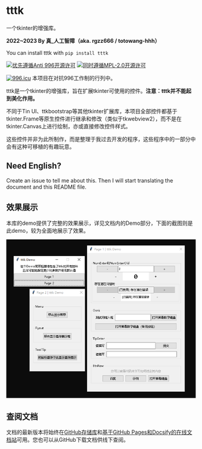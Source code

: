 # tttk

一个tkinter的增强库。

**2022~2023 By 真_人工智障（aka. rgzz666 / totowang-hhh）**

You can install tttk with `pip install tttk`

[![优先遵循Anti 996开源许可](https://img.shields.io/badge/License-Anti%20996-blue.svg)](https://github.com/996icu/996.ICU/blob/master/LICENSE)
[![同时遵循MPL-2.0开源许可](https://img.shields.io/badge/License-MPL%202.0-orange)](https://www.mozilla.org/en-US/MPL/2.0/)

[![996.icu](https://img.shields.io/badge/link-996.icu-red.svg)](https://996.icu) 本项目在对抗996工作制的行列中。

tttk是一个tkinter的增强库，旨在扩展tkinter可使用的控件。**注意：tttk并不能起到美化作用。**

不同于Tin UI、ttkbootstrap等其他tkinter扩展库，本项目全部控件都基于tkinter.Frame等原生控件进行继承和修改（类似于tkwebview2），而不是在tkinter.Canvas上进行绘制，亦或直接修改控件样式。

这些控件并非为此所制作，而是整理于我过去开发的程序，这些程序中的一部分中会有这种可移植的有趣玩意。

## Need English?

Create an issue to tell me about this. Then I will start translating the document and this README file.

## 效果展示

本库的demo提供了完整的效果展示，详见文档内的Demo部分，下面的截图则是此demo，较为全面地展示了效果。

![Demo截图/效果展示](https://raw.githubusercontent.com/TotoWang-hhh/tttk/main/docs/img/demo.png)

## 查阅文档

文档的最新版本将始终在[GitHub存储库](https://github.com/totowang-hhh/tttk/)和[基于GitHub Pages和Docsify的在线文档站](https://totowang-hhh.github.io/tttk)可用。您也可以从GitHub下载文档供线下查阅。
